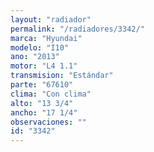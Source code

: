 ```yaml
---
layout: "radiador"
permalink: "/radiadores/3342/"
marca: "Hyundai"
modelo: "I10"
ano: "2013"
motor: "L4 1.1"
transmision: "Estándar"
parte: "67610"
clima: "Con clima"
alto: "13 3/4"
ancho: "17 1/4"
observaciones: ""
id: "3342"
---
```


